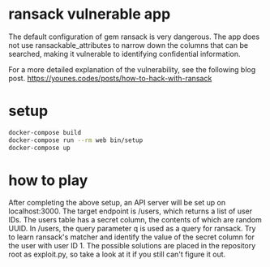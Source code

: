 # ransack vulnerable app

The default configuration of gem ransack is very dangerous.
The app does not use ransackable_attributes to narrow down the columns that can be searched, making it vulnerable to identifying confidential information.

For a more detailed explanation of the vulnerability, see the following blog post.
https://younes.codes/posts/how-to-hack-with-ransack

# setup

```sh
docker-compose build
docker-compose run --rm web bin/setup
docker-compose up
```

# how to play

After completing the above setup, an API server will be set up on localhost:3000.
The target endpoint is /users, which returns a list of user IDs.
The users table has a secret column, the contents of which are random UUID.
In /users, the query parameter q is used as a query for ransack.
Try to learn ransack's matcher and identify the value of the secret column for the user with user ID 1.
The possible solutions are placed in the repository root as exploit.py, so take a look at it if you still can't figure it out.
